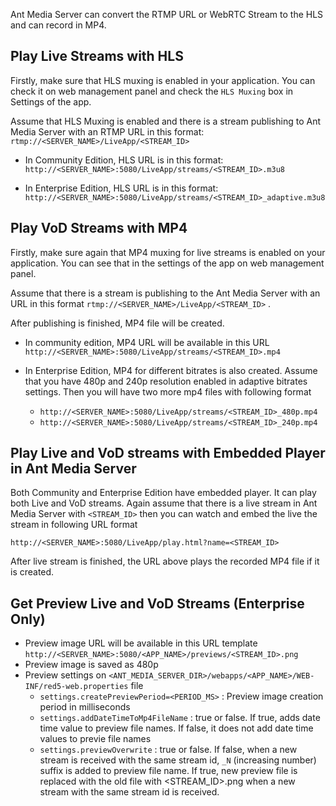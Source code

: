 
Ant Media Server can convert the RTMP URL or WebRTC Stream to the HLS and can record in MP4. 

## Play Live Streams with HLS
Firstly, make sure that HLS muxing is enabled in your application. You can check it on web management panel and check the `HLS Muxing` box in Settings of the app.
 
Assume that HLS Muxing is enabled and there is a stream publishing to Ant Media Server with an RTMP URL in this format:
 `rtmp://<SERVER_NAME>/LiveApp/<STREAM_ID>`

* In Community Edition, HLS URL is in this format: `http://<SERVER_NAME>:5080/LiveApp/streams/<STREAM_ID>.m3u8 ` 

* In Enterprise Edition, HLS URL is in this format: `http://<SERVER_NAME>:5080/LiveApp/streams/<STREAM_ID>_adaptive.m3u8`

## Play VoD Streams with MP4
Firstly, make sure again that MP4 muxing for live streams is enabled on your application. You can see that in the settings of the app on web management panel.
 
Assume that there is a stream is publishing to the Ant Media Server with an URL in this format `rtmp://<SERVER_NAME>/LiveApp/<STREAM_ID>` . 

After publishing is finished, MP4 file will be created.
* In community edition, MP4 URL will be available in this URL `http://<SERVER_NAME>:5080/LiveApp/streams/<STREAM_ID>.mp4` 

* In Enterprise Edition, MP4 for different bitrates is also created. Assume that you have 480p and 240p resolution enabled in adaptive bitrates settings. Then you will have two more mp4 files with following format
  * `http://<SERVER_NAME>:5080/LiveApp/streams/<STREAM_ID>_480p.mp4` 
  * `http://<SERVER_NAME>:5080/LiveApp/streams/<STREAM_ID>_240p.mp4` 


## Play Live and VoD streams with Embedded Player in Ant Media Server
Both Community and Enterprise Edition have embedded player. It can play both Live and VoD streams. 
Again assume that there is a live stream in Ant Media Server with `<STREAM_ID>` then you can watch and embed the live the stream in following URL format

`http://<SERVER_NAME>:5080/LiveApp/play.html?name=<STREAM_ID>`

After live stream is finished, the URL above plays the recorded MP4 file if it is created.

## Get Preview Live and VoD Streams (Enterprise Only)
* Preview image URL will be available in this URL template 
`http://<SERVER_NAME>:5080/<APP_NAME>/previews/<STREAM_ID>.png` 
* Preview image is saved as 480p
* Preview settings on `<ANT_MEDIA_SERVER_DIR>/webapps/<APP_NAME>/WEB-INF/red5-web.properties` file
  * `settings.createPreviewPeriod=<PERIOD_MS>` : Preview image creation period in milliseconds
  * `settings.addDateTimeToMp4FileName` : true or false. If true, adds date time value to preview file names. If false, it does not add date time values to previe file names  
  * `settings.previewOverwrite` : true or false. If false, when a new stream is received with the same stream id,  `_N` (increasing number) suffix is added to preview file name. If true, new preview file is replaced with the old file with <STREAM_ID>.png when a new stream with the same stream id is received. 
